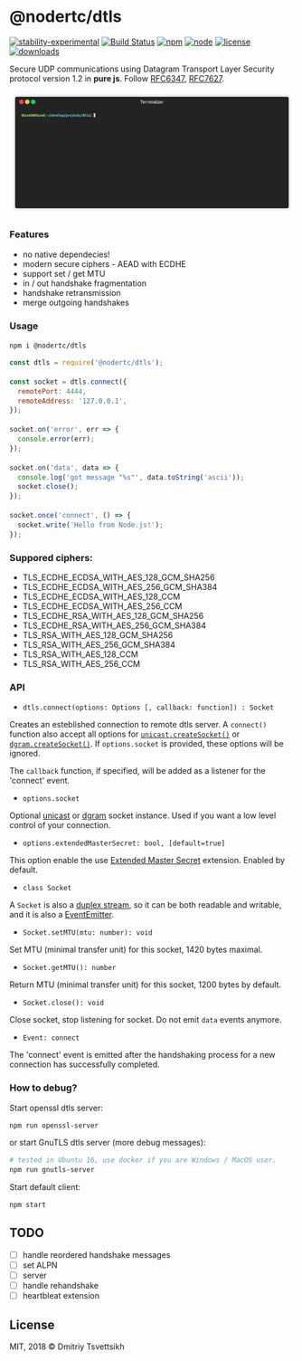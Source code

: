 # @nodertc/dtls

[![stability-experimental](https://img.shields.io/badge/stability-experimental-orange.svg)](https://github.com/emersion/stability-badges#experimental)
[![Build Status](https://travis-ci.org/nodertc/dtls.svg?branch=master)](https://travis-ci.org/nodertc/dtls)
[![npm](https://img.shields.io/npm/v/@nodertc/dtls.svg)](https://www.npmjs.com/package/@nodertc/dtls)
[![node](https://img.shields.io/node/v/@nodertc/dtls.svg)](https://www.npmjs.com/package/@nodertc/dtls)
[![license](https://img.shields.io/npm/l/@nodertc/dtls.svg)](https://www.npmjs.com/package/@nodertc/dtls)
[![downloads](https://img.shields.io/npm/dm/@nodertc/dtls.svg)](https://www.npmjs.com/package/@nodertc/dtls)

Secure UDP communications using Datagram Transport Layer Security protocol version 1.2 in **pure js**. Follow [RFC6347](https://tools.ietf.org/html/rfc6347), [RFC7627](https://tools.ietf.org/html/rfc7627).

[![asciicast](fixtures/terminalizer/render1533622791504.gif)](https://asciinema.org/a/195096)

### Features

* no native dependecies!
* modern secure ciphers - AEAD with ECDHE
* support set / get MTU
* in / out handshake fragmentation
* handshake retransmission
* merge outgoing handshakes

### Usage

```
npm i @nodertc/dtls
```

```js
const dtls = require('@nodertc/dtls');

const socket = dtls.connect({
  remotePort: 4444,
  remoteAddress: '127.0.0.1',
});

socket.on('error', err => {
  console.error(err);
});

socket.on('data', data => {
  console.log('got message "%s"', data.toString('ascii'));
  socket.close();
});

socket.once('connect', () => {
  socket.write('Hello from Node.js!');
});
```

### Suppored ciphers:

* TLS_ECDHE_ECDSA_WITH_AES_128_GCM_SHA256
* TLS_ECDHE_ECDSA_WITH_AES_256_GCM_SHA384
* TLS_ECDHE_ECDSA_WITH_AES_128_CCM
* TLS_ECDHE_ECDSA_WITH_AES_256_CCM
* TLS_ECDHE_RSA_WITH_AES_128_GCM_SHA256
* TLS_ECDHE_RSA_WITH_AES_256_GCM_SHA384
* TLS_RSA_WITH_AES_128_GCM_SHA256
* TLS_RSA_WITH_AES_256_GCM_SHA384
* TLS_RSA_WITH_AES_128_CCM
* TLS_RSA_WITH_AES_256_CCM

### API

* `dtls.connect(options: Options [, callback: function]) : Socket`

Creates an esteblished connection to remote dtls server. A `connect()` function also accept all options for [`unicast.createSocket()`](https://www.npmjs.com/package/unicast) or [`dgram.createSocket()`](https://nodejs.org/dist/latest-v8.x/docs/api/dgram.html#dgram_dgram_createsocket_options_callback). If `options.socket` is provided, these options will be ignored.

The `callback` function, if specified, will be added as a listener for the 'connect' event.

* `options.socket`

Optional [unicast](https://www.npmjs.com/package/unicast) or [dgram](https://nodejs.org/dist/latest-v8.x/docs/api/dgram.html) socket instance. Used if you want a low level control of your connection.

* `options.extendedMasterSecret: bool, [default=true]`

This option enable the use [Extended Master Secret](https://tools.ietf.org/html/rfc7627) extension. Enabled by default.

* `class Socket`

A `Socket` is also a [duplex stream](https://nodejs.org/api/stream.html#stream_class_stream_duplex), so it can be both readable and writable, and it is also a [EventEmitter](https://nodejs.org/api/events.html#events_class_eventemitter).

* `Socket.setMTU(mtu: number): void`

Set MTU (minimal transfer unit) for this socket, 1420 bytes maximal.

* `Socket.getMTU(): number`

Return MTU (minimal transfer unit) for this socket, 1200 bytes by default.

* `Socket.close(): void`

Close socket, stop listening for socket. Do not emit `data` events anymore.

* `Event: connect`

The 'connect' event is emitted after the handshaking process for a new connection has successfully completed.

### How to debug?

Start openssl dtls server:

```sh
npm run openssl-server
```

or start GnuTLS dtls server (more debug messages):

```sh
# tested in Ubuntu 16, use docker if you are Windows / MacOS user.
npm run gnutls-server
```

Start default client:

```sh
npm start
```

## TODO

* [ ] handle reordered handshake messages
* [ ] set ALPN
* [ ] server
* [ ] handle rehandshake
* [ ] heartbleat extension

## License

MIT, 2018 &copy; Dmitriy Tsvettsikh
